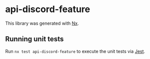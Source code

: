 # api-discord-feature

This library was generated with [Nx](https://nx.dev).

## Running unit tests

Run `nx test api-discord-feature` to execute the unit tests via [Jest](https://jestjs.io).
